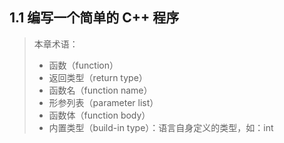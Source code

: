 ## 1.1 编写一个简单的 C++ 程序

> 本章术语：
> * 函数（function）
> * 返回类型（return type）
> * 函数名（function name）
> * 形参列表（parameter list）
> * 函数体（function body）
> * 内置类型（build-in type）：语言自身定义的类型，如：int
